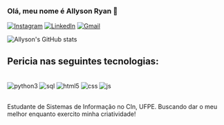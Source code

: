 ### Olá, meu nome é Allyson Ryan 🖖

[![Instagram](https://img.shields.io/badge/Instagram-E4405F?style=for-the-badge&logo=instagram&logoColor=white)](https://www.instagram.com/_allyson.ryan/)
[![LinkedIn](https://img.shields.io/badge/LinkedIn-0077B5?style=for-the-badge&logo=linkedin&logoColor=white)](https://www.linkedin.com/in/allyson-ryan-ti/)
[![Gmail](https://img.shields.io/badge/Gmail-D14836?style=for-the-badge&logo=gmail&logoColor=white)](https://mail.google.com/mail/u/0/#inbox?compose=GTvVlcSMVxmVPHDkwTgHGXGDxMZtgNlNNKFjTmBpvqXMwcsFcNBxxvSbwDdKWknhtMWbtDZlMBhxC)

![Allyson's GitHub stats](https://github-readme-stats.vercel.app/api?username=AllysonRyanE&show_icons=true&theme=tokyonight)

## Pericia nas seguintes tecnologias:
<div style="display: inline_block"><br/>
  <img align="center" alt = "python3" src ="https://img.shields.io/badge/Python-3776AB?style=for-the-badge&logo=python&logoColor=white"/>
  <img align="center" alt = "sql" src ="https://img.shields.io/badge/MySQL-00000F?style=for-the-badge&logo=mysql&logoColor=white"/>
  <img align="center" alt = "html5" src ="https://img.shields.io/badge/HTML5-E34F26?style=for-the-badge&logo=html5&logoColor=white"/>
  <img align="center" alt = "css" src ="https://img.shields.io/badge/CSS3-1572B6?style=for-the-badge&logo=css3&logoColor=white"/>
  <img align="center" alt = "js" src ="https://img.shields.io/badge/JavaScript-323330?style=for-the-badge&logo=javascript&logoColor=F7DF1E"/>
</div><br/>

Estudante de Sistemas de Informação no CIn, UFPE. Buscando dar o meu melhor enquanto exercito minha criatividade!
